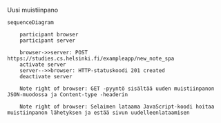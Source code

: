 Uusi muistiinpano

    sequenceDiagram

        participant browser
        participant server

        browser->>server: POST https://studies.cs.helsinki.fi/exampleapp/new_note_spa
        activate server
        server-->>browser: HTTP-statuskoodi 201 created
        deactivate server

        Note right of browser: GET -pyyntö sisältää uuden muistiinpanon JSON-muodossa ja Content-type -headerin

        Note right of browser: Selaimen lataama JavaScript-koodi hoitaa muistiinpanon lähetyksen ja estää sivun uudelleenlataamisen